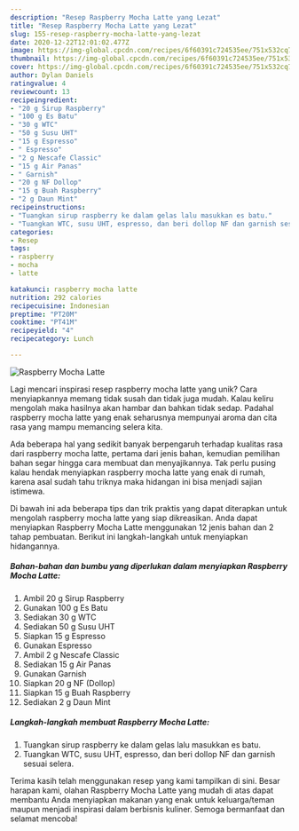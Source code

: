 ```yaml
---
description: "Resep Raspberry Mocha Latte yang Lezat"
title: "Resep Raspberry Mocha Latte yang Lezat"
slug: 155-resep-raspberry-mocha-latte-yang-lezat
date: 2020-12-22T12:01:02.477Z
image: https://img-global.cpcdn.com/recipes/6f60391c724535ee/751x532cq70/raspberry-mocha-latte-foto-resep-utama.jpg
thumbnail: https://img-global.cpcdn.com/recipes/6f60391c724535ee/751x532cq70/raspberry-mocha-latte-foto-resep-utama.jpg
cover: https://img-global.cpcdn.com/recipes/6f60391c724535ee/751x532cq70/raspberry-mocha-latte-foto-resep-utama.jpg
author: Dylan Daniels
ratingvalue: 4
reviewcount: 13
recipeingredient:
- "20 g Sirup Raspberry"
- "100 g Es Batu"
- "30 g WTC"
- "50 g Susu UHT"
- "15 g Espresso"
- " Espresso"
- "2 g Nescafe Classic"
- "15 g Air Panas"
- " Garnish"
- "20 g NF Dollop"
- "15 g Buah Raspberry"
- "2 g Daun Mint"
recipeinstructions:
- "Tuangkan sirup raspberry ke dalam gelas lalu masukkan es batu."
- "Tuangkan WTC, susu UHT, espresso, dan beri dollop NF dan garnish sesuai selera."
categories:
- Resep
tags:
- raspberry
- mocha
- latte

katakunci: raspberry mocha latte 
nutrition: 292 calories
recipecuisine: Indonesian
preptime: "PT20M"
cooktime: "PT41M"
recipeyield: "4"
recipecategory: Lunch

---
```



![Raspberry Mocha Latte](https://img-global.cpcdn.com/recipes/6f60391c724535ee/751x532cq70/raspberry-mocha-latte-foto-resep-utama.jpg)

Lagi mencari inspirasi resep raspberry mocha latte yang unik? Cara menyiapkannya memang tidak susah dan tidak juga mudah. Kalau keliru mengolah maka hasilnya akan hambar dan bahkan tidak sedap. Padahal raspberry mocha latte yang enak seharusnya mempunyai aroma dan cita rasa yang mampu memancing selera kita.



Ada beberapa hal yang sedikit banyak berpengaruh terhadap kualitas rasa dari raspberry mocha latte, pertama dari jenis bahan, kemudian pemilihan bahan segar hingga cara membuat dan menyajikannya. Tak perlu pusing kalau hendak menyiapkan raspberry mocha latte yang enak di rumah, karena asal sudah tahu triknya maka hidangan ini bisa menjadi sajian istimewa.


Di bawah ini ada beberapa tips dan trik praktis yang dapat diterapkan untuk mengolah raspberry mocha latte yang siap dikreasikan. Anda dapat menyiapkan Raspberry Mocha Latte menggunakan 12 jenis bahan dan 2 tahap pembuatan. Berikut ini langkah-langkah untuk menyiapkan hidangannya.

<!--inarticleads1-->

##### Bahan-bahan dan bumbu yang diperlukan dalam menyiapkan Raspberry Mocha Latte:

1. Ambil 20 g Sirup Raspberry
1. Gunakan 100 g Es Batu
1. Sediakan 30 g WTC
1. Sediakan 50 g Susu UHT
1. Siapkan 15 g Espresso
1. Gunakan  Espresso
1. Ambil 2 g Nescafe Classic
1. Sediakan 15 g Air Panas
1. Gunakan  Garnish
1. Siapkan 20 g NF (Dollop)
1. Siapkan 15 g Buah Raspberry
1. Sediakan 2 g Daun Mint




<!--inarticleads2-->

##### Langkah-langkah membuat Raspberry Mocha Latte:

1. Tuangkan sirup raspberry ke dalam gelas lalu masukkan es batu.
1. Tuangkan WTC, susu UHT, espresso, dan beri dollop NF dan garnish sesuai selera.




Terima kasih telah menggunakan resep yang kami tampilkan di sini. Besar harapan kami, olahan Raspberry Mocha Latte yang mudah di atas dapat membantu Anda menyiapkan makanan yang enak untuk keluarga/teman maupun menjadi inspirasi dalam berbisnis kuliner. Semoga bermanfaat dan selamat mencoba!
